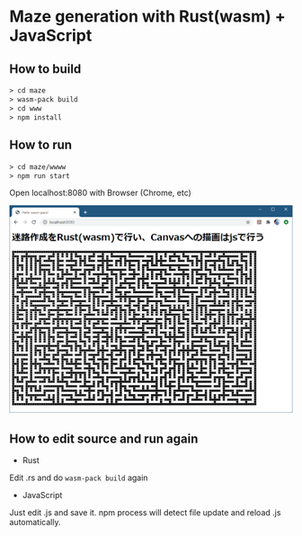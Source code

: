 # Maze generation with Rust(wasm) + JavaScript

## How to build

```
> cd maze
> wasm-pack build
> cd www
> npm install
```

## How to run

```
> cd maze/wwww
> npm run start
```

Open localhost:8080 with Browser (Chrome, etc)

<img src="scr.png">

## How to edit source and run again

- Rust

Edit .rs and do ```wasm-pack build``` again

- JavaScript

Just edit .js and save it. npm process will detect file update and reload .js automatically.

